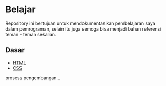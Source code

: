 # Belajar

Repository ini bertujuan untuk mendokumentasikan pembelajaran saya dalam pemrograman, selain itu juga semoga bisa menjadi bahan referensi teman - teman sekalian.

## Dasar

- [HTML](https://www.google.com)
- [CSS](https://www.google.com)


prosess pengembangan...
